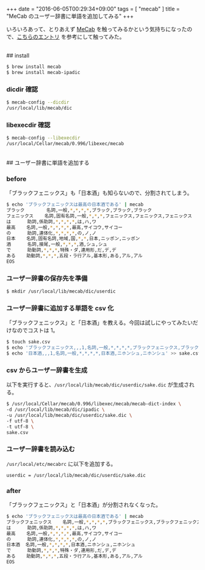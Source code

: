 +++
date = "2016-06-05T00:29:34+09:00"
tags = [ "mecab" ]
title = "MeCab のユーザー辞書に単語を追加してみる"
+++

いろいろあって、とりあえず [MeCab](http://taku910.github.io/mecab) を触ってみるかという気持ちになったので、[こちらのエントリ](https://blog.apar.jp/linux/2748) を参考にして触ってみた。

<!--more-->

<br />
## install

``` sh
$ brew install mecab
$ brew install mecab-ipadic
```

### dicdir 確認

``` sh
$ mecab-config --dicdir
/usr/local/lib/mecab/dic
```

### libexecdir 確認

``` sh
$ mecab-config --libexecdir
/usr/local/Cellar/mecab/0.996/libexec/mecab
```

<br />
## ユーザー辞書に単語を追加する

### before

「ブラックフェニックス」も「日本酒」も知らないので、分割されてしまう。

``` sh
$ echo 'ブラックフェニックスは最高の日本酒である' | mecab
ブラック        名詞,一般,*,*,*,*,ブラック,ブラック,ブラック
フェニックス    名詞,固有名詞,一般,*,*,*,フェニックス,フェニックス,フェニックス
は      助詞,係助詞,*,*,*,*,は,ハ,ワ
最高    名詞,一般,*,*,*,*,最高,サイコウ,サイコー
の      助詞,連体化,*,*,*,*,の,ノ,ノ
日本    名詞,固有名詞,地域,国,*,*,日本,ニッポン,ニッポン
酒      名詞,接尾,一般,*,*,*,酒,シュ,シュ
で      助動詞,*,*,*,特殊・ダ,連用形,だ,デ,デ
ある    助動詞,*,*,*,五段・ラ行アル,基本形,ある,アル,アル
EOS
```

### ユーザー辞書の保存先を準備

``` sh
$ mkdir /usr/local/lib/mecab/dic/userdic
```

### ユーザー辞書に追加する単語を csv 化

「ブラックフェニックス」と「日本酒」を教える。今回は試しにやってみたいだけなのでコストは 1。

``` sh
$ touch sake.csv
$ echo 'ブラックフェニックス,,,1,名詞,一般,*,*,*,*,ブラックフェニックス,ブラックフェ ニックス,ブラックフェニックス' >> sake.csv
$ echo '日本酒,,,1,名詞,一般,*,*,*,*,日本酒,ニホンシュ,ニホンシュ' >> sake.csv
```

### csv からユーザー辞書を生成

以下を実行すると、`/usr/local/lib/mecab/dic/userdic/sake.dic` が生成される。

``` sh
$ /usr/local/Cellar/mecab/0.996/libexec/mecab/mecab-dict-index \
-d /usr/local/lib/mecab/dic/ipadic \
-u /usr/local/lib/mecab/dic/userdic/sake.dic \
-f utf-8 \
-t utf-8 \
sake.csv
```

### ユーザー辞書を読み込む

`/usr/local/etc/mecabrc` に以下を追加する。

``` nohighlight
userdic = /usr/local/lib/mecab/dic/userdic/sake.dic
```

### after

「ブラックフェニックス」と「日本酒」が分割されなくなった。

``` sh
$ echo 'ブラックフェニックスは最高の日本酒である' | mecab
ブラックフェニックス    名詞,一般,*,*,*,*,ブラックフェニックス,ブラックフェニックス,ブラックフェニックス
は      助詞,係助詞,*,*,*,*,は,ハ,ワ
最高    名詞,一般,*,*,*,*,最高,サイコウ,サイコー
の      助詞,連体化,*,*,*,*,の,ノ,ノ
日本酒  名詞,一般,*,*,*,*,日本酒,ニホンシュ,ニホンシュ
で      助動詞,*,*,*,特殊・ダ,連用形,だ,デ,デ
ある    助動詞,*,*,*,五段・ラ行アル,基本形,ある,アル,アル
EOS
```
